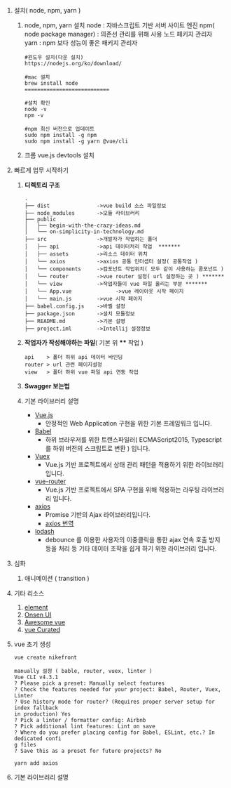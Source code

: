 1. 설치( node, npm, yarn )

    1. node, npm, yarn 설치
       node : 자바스크립트 기반 서버 사이트 엔진
       npm( node package manager) : 의존선 관리를 위해 사용 노드 패키지 관리자
       yarn : npm 보다 성능이 좋은 패키지 관리자

        ```shell
        #윈도우 설치(다운 설치)
        https://nodejs.org/ko/download/

        #mac 설치
        brew install node
        ===========================

        #설치 확인
        node -v
        npm -v

        #npm 최신 버전으로 업데이트
        sudo npm install -g npm
        sudo npm install -g yarn @vue/cli

        ```

    2. 크롬 vue.js devtools 설치

2) 빠르게 업무 시작하기

    1. **디렉토리 구조**

        ```
        .
        ├── dist               ->vue build 소스 파일정보
        ├── node_modules       ->모듈 라이브러리
        ├── public
        │   ├── begin-with-the-crazy-ideas.md
        │   └── on-simplicity-in-technology.md
        ├── src                ->개발자가 작업하는 폴더
        │   ├── api            ->api 데이터처리 작업  *******
        │   ├── assets         ->리소스 데이터 위치
        │   └── axios          ->axios 공통 인터셉터 설정( 공통작업 )
        │   └── components     ->컴포넌트 작업위치( 모두 같이 사용하는 콤포넌트 )
        │   └── router         ->vue router 설정( url 설정하는 곳 ) *******
        │   └── view           ->작업자들이 vue 파일 올리는 부분 *******
        │   └── App.vue				 ->vue 레이아웃 시작 페이지
        │   └── main.js        ->vue 시작 페이지
        ├── babel.config.js    ->바벨 설정
        ├── package.json       ->설치 모듈정보
        ├── README.md          ->기본 설명
        ├── project.iml        ->Intellij 설정정보
        ```

    2. **작업자가 작성해야하는 파일**( 기본 위 **\*\*** 작업 )

        ```
        api    > 폴더 하위 api 데이터 바인딩
        router > url 관련 페이지설정
        view   > 폴더 하위 vue 파일 api 연동 작업
        ```

    3. **Swagger 보는법**

    4. 기본 라이브러리 설명

        - [Vue.js](https://vuejs.org/)
            - 안정적인 Web Application 구현을 위한 기본 프레임워크 입니다.
        - [Babel](https://babeljs.io/)
            - 하위 브라우저를 위한 트랜스파일러( ECMAScript2015, Typescript 를 하위 버전의 스크립트로 변환 ) 입니다.
        - [Vuex](https://vuex.vuejs.org/kr/intro.html)
            - Vue.js 기반 프로젝트에서 상태 관리 패턴을 적용하기 위한 라이브러리 입니다.
        - [vue-router](https://router.vuejs.org/kr/)
            - Vue.js 기반 프로젝트에서 SPA 구현을 위해 적용하는 라우팅 라이브러리 입니다.
        - [axios](https://github.com/axios/axios)
            - Promise 기반의 Ajax 라이브러리입니다.
            - [axios 번역](https://yamoo9.github.io/axios/)
        - [lodash](https://lodash.com/)
            - debounce 를 이용한 사용자의 이중클릭을 통한 ajax 연속 호출 방지등을 처리 등 기타 데이터 조작을 쉽게 하기 위한 라이브러리 입니다.

3) 심화

    1. 애니메이션 ( transition )

4) 기타 리소스

    1. [element](http://element.eleme.io)
    2. [Onsen UI](https://onsen.io/)
    3. [Awesome vue](https://github.com/vuejs/awesome-vue)
    4. [vue Curated](https://curated.vuejs.org)

5) vue 초기 생성

    ```shell
    vue create nikefront

    manually 설정 ( bable, router, vuex, linter )
    Vue CLI v4.3.1
    ? Please pick a preset: Manually select features
    ? Check the features needed for your project: Babel, Router, Vuex, Linter
    ? Use history mode for router? (Requires proper server setup for index fallback
    in production) Yes
    ? Pick a linter / formatter config: Airbnb
    ? Pick additional lint features: Lint on save
    ? Where do you prefer placing config for Babel, ESLint, etc.? In dedicated confi
    g files
    ? Save this as a preset for future projects? No

    yarn add axios

    ```

6) 기본 라이브러리 설명
